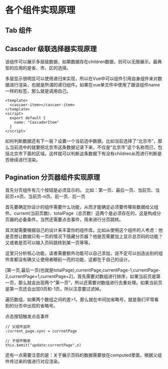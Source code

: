 # 各个组件实现原理

## Tab 组件


## Cascader 级联选择器实现原理

该组件可以展示多层级数据，如果数据存在children数据，则可以无限展示。最典型的应用的是省、市、区的选择。

多层显示很明显可以使用递归来实现，所以在Vue中可以组件引用自身组件来对数据进行渲染，也就是所谓的递归组件。如果在vue单文件中使用了跟该组件name一样的标签，那么就是调用自己。

```
<template>
  <cascaer-item></cascaer-item>
</template>
<script>
  export default {
    name: "CascaderItem"
  }
</script>
````


如何判断数据还有下一层？设置一个当前选中数据，比如当前选择了“北京市”，那么当前选中的就要把北京市这条数据记录下来，不仅是“北京市”这个名称而已，包括北京市下面的区域。这样就可以判断这条数据下有没有children从而进行判断是否继续进行渲染。


## Pagination 分页器组件实现原理

首先分页组件有几个按钮是必须显示的。
比如：第一页、最后一页、当前页、当前页+n页、当前页-n页、前一页、后一页

首先要确定你设计的组件需要什么功能，从而才能确定必须要传哪些数据给父组件。current(当前页数)、totalPage（总页数）这两个是必须存在的，这是构成分页器的必备条件。当然还需要点击事件，用来进行分页跳转。

其次就需要根据自己的设计来丰富你的组件库。比如从使用这个组件的人考虑：他是否想让数据只有一页的情况下隐藏分页器？他是否需要加上显示总页码的功能？又或者是否可以输入页码跳转到某一页等等。

这里只分析核心功能，读者需要额外功能可以自己添加，说不定可以创造出别的组件库都没有确又让使用者眼前一亮的功能，这都在于自己的设计。


[第一页,最后一页(也就是totalPage),currentPage,currentPage-1,currentPage-2,currentPage+1,currentPage+2]，首先需要对数组进行排序，如果当前页是第一页，那么就会出现两个“第一页”，所以还需要对数组进行去重处理。如果当前页是第一页还会出现0页和-1页，所以注意要过滤掉。

遍历数组，如果两个数组之间的差>1，那么就在中间加省略号，就是我们平常看到的分页中出现的省略号。

点击按钮触发点击事件
```
// 父组件监听
:current_page.sync = currnetPage

// 子组件触发
this.$emit("update:currentPage",n)
```

还有一点需要注意的是：关于展示页码的数据需要放在computed里面，根据父组件传过来的值进行对应渲染。


